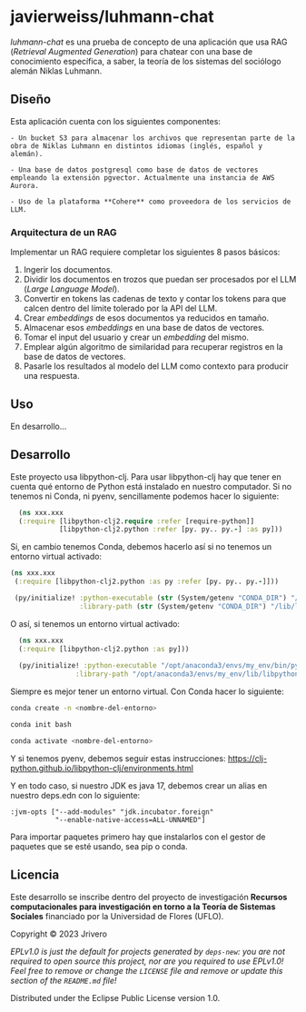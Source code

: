 # javierweiss/luhmann-chat

*luhmann-chat* es una prueba de concepto de una aplicación que usa RAG (*Retrieval Augmented Generation*) para chatear con una base de conocimiento específica, a saber, la teoría de los sistemas del sociólogo alemán Niklas Luhmann.

## Diseño

Esta aplicación cuenta con los siguientes componentes:

    - Un bucket S3 para almacenar los archivos que representan parte de la obra de Niklas Luhmann en distintos idiomas (inglés, español y alemán).

    - Una base de datos postgresql como base de datos de vectores empleando la extensión pgvector. Actualmente una instancia de AWS Aurora.

    - Uso de la plataforma **Cohere** como proveedora de los servicios de LLM.

### Arquitectura de un RAG

Implementar un RAG requiere completar los siguientes 8 pasos básicos:

1. Ingerir los documentos.
2. Dividir los documentos en trozos que puedan ser procesados por el LLM (*Large Language Model*).
3. Convertir en tokens las cadenas de texto y contar los tokens para que calcen dentro del límite tolerado por la API del LLM.
4. Crear *embeddings*  de esos documentos ya reducidos en tamaño.
5. Almacenar esos *embeddings* en una base de datos de vectores.
6. Tomar el input del usuario y crear un *embedding* del mismo. 
7. Emplear algún algoritmo de similaridad para recuperar registros en la base de datos de vectores.
8. Pasarle los resultados al modelo del LLM como contexto para producir una respuesta. 

## Uso

En desarrollo...

## Desarrollo

Este proyecto usa libpython-clj. Para usar libpython-clj hay que tener en cuenta qué entorno de Python está instalado en nuestro computador.
Si no tenemos ni Conda, ni pyenv, sencillamente podemos hacer lo siguiente:

```clojure 
  (ns xxx.xxx
  (:require [libpython-clj2.require :refer [require-python]]
            [libpython-clj2.python :refer [py. py.. py.-] :as py]))
 ```
 Si, en cambio tenemos Conda, debemos hacerlo así si no tenemos un entorno virtual activado:

 ```clojure
 (ns xxx.xxx
  (:require [libpython-clj2.python :as py :refer [py. py.. py.-]]))

  (py/initialize! :python-executable (str (System/getenv "CONDA_DIR") "/bin/python3.10") 
                  :library-path (str (System/getenv "CONDA_DIR") "/lib/libpython3.10.so"))
 ```
  O así, si tenemos un entorno virtual activado:
```clojure 
  (ns xxx.xxx
  (:require [libpython-clj2.python :as py]))
  
  (py/initialize! :python-executable "/opt/anaconda3/envs/my_env/bin/python3.7"
                :library-path "/opt/anaconda3/envs/my_env/lib/libpython3.7m.so")
```
Siempre es mejor tener un entorno virtual. Con Conda hacer lo siguiente:

 ```bash
 conda create -n <nombre-del-entorno>
 ```
 
 ```bash
 conda init bash
 ```

 ```bash
 conda activate <nombre-del-entorno>
 ```

Y si tenemos pyenv, debemos seguir estas instrucciones: https://clj-python.github.io/libpython-clj/environments.html

Y en todo caso, si nuestro JDK es java 17, debemos crear un alias en nuestro deps.edn con lo siguiente:

```edn 
:jvm-opts ["--add-modules" "jdk.incubator.foreign"
           "--enable-native-access=ALL-UNNAMED"]
```
Para importar paquetes primero hay que instalarlos con el gestor de paquetes que se esté usando, sea pip o conda. 


## Licencia

Este desarrollo se inscribe dentro del proyecto de investigación **Recursos computacionales para investigación en torno a la Teoría de Sistemas Sociales** financiado por la Universidad de Flores (UFLO).

Copyright © 2023 Jrivero

_EPLv1.0 is just the default for projects generated by `deps-new`: you are not_
_required to open source this project, nor are you required to use EPLv1.0!_
_Feel free to remove or change the `LICENSE` file and remove or update this_
_section of the `README.md` file!_

Distributed under the Eclipse Public License version 1.0.
